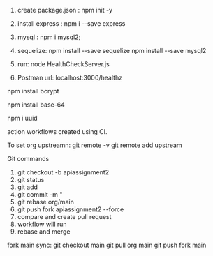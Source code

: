 
1. create package.json :
npm init -y

2. install express :
 npm i --save express

3. mysql : 
npm i mysql2;

4. sequelize:
npm install --save sequelize
npm install --save mysql2

5. run:
node HealthCheckServer.js

6. Postman url:
localhost:3000/healthz

npm install bcrypt

npm install base-64

npm i uuid

action workflows created using CI. 


To set org upstreamn:
git remote -v
git remote add upstream

Git commands
1. git checkout -b apiassignment2
2. git status
3. git add
4. git commit -m "
5. git rebase org/main 
5. git push fork apiassignment2 --force
6. compare and create pull request
7. workflow will run
8. rebase and merge

fork main sync:
git checkout main
git pull org main
git push fork main 